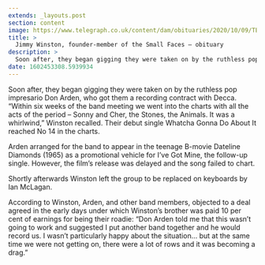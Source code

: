 ```yaml
--- 
extends: _layouts.post 
section: content 
image: https://www.telegraph.co.uk/content/dam/obituaries/2020/10/09/TELEMMGLPICT000240593453_trans_NvBQzQNjv4Bq456NClK94pIxquvWNCm5PqkAvgdMISyYWgpqYjFgoso.jpeg?impolicy=logo-overlay 
title: > 
  Jimmy Winston, founder-member of the Small Faces – obituary 
description: > 
  Soon after, they began gigging they were taken on by the ruthless pop impresario Don Arden, who got them a recording contract with Decca.It was a whirlwind,” Winston recalled.Their debut single Whatcha Gonna Do About It reached No 14 in the charts.Arden arranged for the band to appear in the teenage B-movie Dateline Diamonds (1965) as a promotional vehicle for I’ve Got Mine, the follow-up single.Shortly afterwards Winston left the group to be replaced on keyboards by Ian McLagan. 
date: 1602453308.5939934 
--- 
```

Soon after, they began gigging they were taken on by the ruthless pop impresario Don Arden, who got them a recording contract with Decca. “Within six weeks of the band meeting we went into the charts with all the acts of the period – Sonny and Cher, the Stones, the Animals. It was a whirlwind,” Winston recalled. Their debut single Whatcha Gonna Do About It reached No 14 in the charts.

Arden arranged for the band to appear in the teenage B-movie Dateline Diamonds (1965) as a promotional vehicle for I’ve Got Mine, the follow-up single. However, the film’s release was delayed and the song failed to chart.

Shortly afterwards Winston left the group to be replaced on keyboards by Ian McLagan.

According to Winston, Arden, and other band members, objected to a deal agreed in the early days under which Winston’s brother was paid 10 per cent of earnings for being their roadie: “Don Arden told me that this wasn’t going to work and suggested I put another band together and he would record us. I wasn’t particularly happy about the situation... but at the same time we were not getting on, there were a lot of rows and it was becoming a drag.”